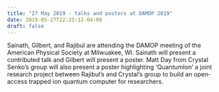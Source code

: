 ```yaml
---
title: "27 May 2019 - talks and posters at DAMOP 2019"
date: 2019-05-27T22:25:12-04:00
draft: false
---
```


Sainath, Gilbert, and Rajibul are attending the DAMOP meeting of the American Physical Society at Milwuakee, WI. Sainath will present a contributed talk and Gilbert will present a poster. Matt Day from Crystal Senko’s group will also present a poster highlighting ‘QuantumIon’ a joint research project between Rajibul’s and Crystal’s group to build an open-access trapped ion quantum computer for researchers.

